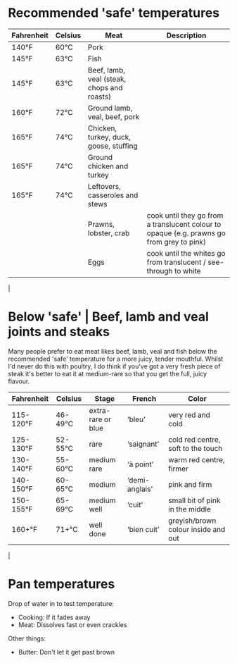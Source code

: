 # Recommended 'safe' temperatures

|Fahrenheit|Celsius|Meat|Description
|---|---|---|---|
| 140°F | 60°C | Pork
| 145°F | 63°C | Fish
| 145°F | 63°C | Beef, lamb, veal (steak, chops and roasts)
| 160°F | 72°C | Ground lamb, veal, beef, pork
| 165°F | 74°C | Chicken, turkey, duck, goose, stuffing
| 165°F | 74°C | Ground chicken and turkey
| 165°F | 74°C | Leftovers, casseroles and stews
|  |  | Prawns, lobster, crab | cook until they go from a translucent colour to opaque (e.g. prawns go from grey to pink)
|  |  | Eggs |  cook until the whites go from translucent / see-through to white
|

# Below 'safe' | Beef, lamb and veal joints and steaks
Many people prefer to eat meat likes beef, lamb, veal and fish below the recommended 'safe' temperature for a more juicy, tender mouthful. Whilst I'd never do this with poultry, I do think if you've got a very fresh piece of steak it's better to eat it at medium-rare so that you get the full, juicy flavour.

|Fahrenheit|Celsius|Stage|French|Color|
|---|---|---|---|---|
|115-120°F|46-49°C|extra-rare or blue|‘bleu’|very red and cold
|125-130°F|52-55°C|rare|‘saignant’| cold red centre, soft to the touch
|130-140°F|55-60°C|medium rare|‘à point’|warm red centre, firmer
|140-150°F|60-65°C|medium|‘demi-anglais’|pink and firm
|150-155°F|65-69°C|medium well|‘cuit’|small bit of pink in the middle
|160+°F|71+°C|well done|‘bien cuit’|greyish/brown colour inside and out
|

# Pan temperatures
Drop of water in to test temperature:
+ Cooking: If it fades away 
+ Meat: Dissolves fast or even crackles

Other things:
+ Butter: Don't let it get past brown